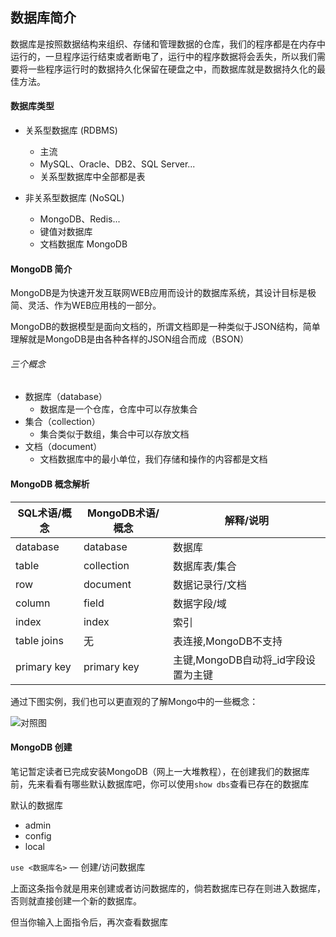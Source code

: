 ## 数据库简介
数据库是按照数据结构来组织、存储和管理数据的仓库，我们的程序都是在内存中运行的，一旦程序运行结束或者断电了，运行中的程序数据将会丢失，所以我们需要将一些程序运行时的数据持久化保留在硬盘之中，而数据库就是数据持久化的最佳方法。

#### 数据库类型
- 关系型数据库 (RDBMS)
	- 主流
	- MySQL、Oracle、DB2、SQL Server...
	- 关系型数据库中全部都是表

- 非关系型数据库 (NoSQL)
	- MongoDB、Redis...
	- 键值对数据库
	- 文档数据库 MongoDB


#### MongoDB 简介
MongoDB是为快速开发互联网WEB应用而设计的数据库系统，其设计目标是极简、灵活、作为WEB应用栈的一部分。

MongoDB的数据模型是面向文档的，所谓文档即是一种类似于JSON结构，简单理解就是MongoDB是由各种各样的JSON组合而成（BSON）

###### 三个概念
- 数据库（database）
	- 数据库是一个仓库，仓库中可以存放集合
- 集合（collection）
	- 集合类似于数组，集合中可以存放文档
- 文档（document）
	- 文档数据库中的最小单位，我们存储和操作的内容都是文档


#### MongoDB 概念解析
| SQL术语/概念 | MongoDB术语/概念 | 解释/说明 |
| ---- | ---- | ---- |
| database | database | 数据库 |
| table | collection | 数据库表/集合 |
| row | document | 数据记录行/文档 |
| column | field | 数据字段/域 |
| index | index | 索引 |
| table joins | 无 | 表连接,MongoDB不支持 |
| primary key | primary key | 主键,MongoDB自动将_id字段设置为主键 |

通过下图实例，我们也可以更直观的了解Mongo中的一些概念：

![对照图](https://www.runoob.com/wp-content/uploads/2013/10/Figure-1-Mapping-Table-to-Collection-1.png)

#### MongoDB 创建
笔记暂定读者已完成安装MongoDB（网上一大堆教程），在创建我们的数据库前，先来看看有哪些默认数据库吧，你可以使用`show dbs`查看已存在的数据库

默认的数据库
- admin
- config
- local

`use <数据库名>` — 创建/访问数据库

上面这条指令就是用来创建或者访问数据库的，倘若数据库已存在则进入数据库，否则就直接创建一个新的数据库。

但当你输入上面指令后，再次查看数据库